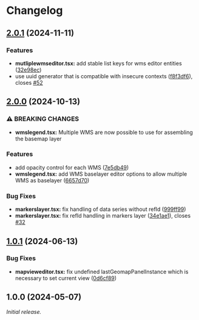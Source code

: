 # Changelog
## [2.0.1](https://github.com/felix-mu/geomap-wms-panel/compare/v2.0.0...v2.0.1) (2024-11-11)


### Features

* **mutliplewmseditor.tsx:** add stable list keys for wms editor entities ([32e98ec](https://github.com/felix-mu/geomap-wms-panel/commit/32e98ec4822743a98967801c5220e524a59f093f))
* use uuid generator that is compatible with insecure contexts ([f8f3df6](https://github.com/felix-mu/geomap-wms-panel/commit/f8f3df632867782d457f36a500223180d3437247)), closes [#52](https://github.com/felix-mu/geomap-wms-panel/issues/52)

## [2.0.0](https://github.com/felix-mu/geomap-wms-panel/compare/v1.0.1...v2.0.0) (2024-10-13)


### ⚠ BREAKING CHANGES

* **wmslegend.tsx:** Multiple WMS are now possible to use for assembling the basemap layer

### Features

* add opacity control for each WMS ([7e5db49](https://github.com/felix-mu/geomap-wms-panel/commit/7e5db49917d8058013cebc2c66cc421609ad2243))
* **wmslegend.tsx:** add WMS baselayer editor options to allow multiple WMS as baselayer ([6657d70](https://github.com/felix-mu/geomap-wms-panel/commit/6657d70c343dd75e3db5b81610ffcbe4768646fd))


### Bug Fixes

* **markerslayer.tsx:** fix handling of data series without refId ([999ff99](https://github.com/felix-mu/geomap-wms-panel/commit/999ff99f2ae6355e162a3c047f0b31dbce098fd2))
* **markerslayer.tsx:** fix refId handling in markers layer ([34e1ae1](https://github.com/felix-mu/geomap-wms-panel/commit/34e1ae1cc6458361f9bffa007e9df7c86ec38acd)), closes [#32](https://github.com/felix-mu/geomap-wms-panel/issues/32)

## [1.0.1](https://github.com/felix-mu/geomap-wms-panel/compare/v1.0.0...v1.0.1) (2024-06-13)


### Bug Fixes

* **mapvieweditor.tsx:** fix undefined lastGeomapPanelInstance which is necessary to set current view ([0d6cf89](https://github.com/felix-mu/geomap-wms-panel/commit/0d6cf89da53665a6984bfba2506a66ec6a40874b))

## 1.0.0 (2024-05-07)

_Initial release._

